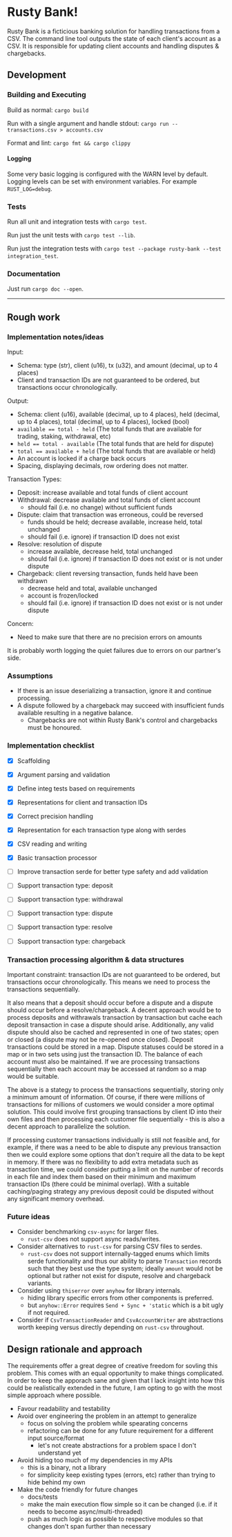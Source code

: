 
# Rusty Bank!
Rusty Bank is a ficticious banking solution for handling transactions from a CSV.
The command line tool outputs the state of each client's account as a CSV.
It is responsible for updating client accounts and handling disputes & chargebacks.

## Development
### Building and Executing
Build as normal: `cargo build`

Run with a single argument and handle stdout: `cargo run -- transactions.csv > accounts.csv`

Format and lint: `cargo fmt && cargo clippy`

#### Logging
Some very basic logging is configured with the WARN level by default.
Logging levels can be set with environment variables. For example `RUST_LOG=debug`.

### Tests
Run all unit and integration tests with `cargo test`.

Run just the unit tests with `cargo test --lib`.

Run just the integration tests with `cargo test --package rusty-bank --test integration_test`.

### Documentation
Just run `cargo doc --open`.


-------------


## Rough work

### Implementation notes/ideas
Input:
- Schema: type (str), client (u16), tx (u32), and amount (decimal, up to 4 places)
- Client and transaction IDs are not guaranteed to be ordered, but transactions occur chronologically.

Output:
- Schema: client (u16), available (decimal, up to 4 places), held (decimal, up to 4 places), total (decimal, up to 4 places), locked (bool)
- `available == total - held` (The total funds that are available for trading, staking, withdrawal, etc)
- `held == total - available` (The total funds that are held for dispute)
- `total == available + held` (The total funds that are available or held)
- An account is locked if a charge back occurs
- Spacing, displaying decimals, row ordering does not matter.

Transaction Types:
- Deposit: increase available and total funds of client account
- Withdrawal: decrease available and total funds of client account
	- should fail (i.e. no change) without sufficient funds
- Dispute: claim that transaction was erroneous, could be reversed
	- funds should be held; decrease available, increase held, total unchanged
	- should fail (i.e. ignore) if transaction ID does not exist
- Resolve: resolution of dispute
	- increase available, decrease held, total unchanged
	- should fail (i.e. ignore) if transaction ID does not exist or is not under dispute
- Chargeback: client reversing transaction, funds held have been withdrawn
	- decrease held and total, available unchanged
	- account is frozen/locked
	- should fail (i.e. ignore) if transaction ID does not exist or is not under dispute

Concern:
- Need to make sure that there are no precision errors on amounts

It is probably worth logging the quiet failures due to errors on our partner's side.


### Assumptions
- If there is an issue deserializing a transaction, ignore it and continue processing.
- A dispute followed by a chargeback may succeed with insufficient funds available resulting in a negative balance.
  - Chargebacks are not within Rusty Bank's control and chargebacks must be honoured.


### Implementation checklist
- [X] Scaffolding
- [X] Argument parsing and validation
- [X] Define integ tests based on requirements
- [X] Representations for client and transaction IDs
- [X] Correct precision handling
- [X] Representation for each transaction type along with serdes
- [X] CSV reading and writing
- [X] Basic transaction processor
- [ ] Improve transaction serde for better type safety and add validation
- [ ] Support transaction type: deposit
- [ ] Support transaction type: withdrawal
- [ ] Support transaction type: dispute
- [ ] Support transaction type: resolve
- [ ] Support transaction type: chargeback


### Transaction processing algorithm & data structures
Important constraint: transaction IDs are not guaranteed to be ordered, but transactions occur chronologically.
This means we need to process the transactions sequentially.

It also means that a deposit should occur before a dispute and a dispute should occur before a resolve/chargeback. A decent approach would be to process deposits and withrawals transaction by transaction but cache each deposit transaction in case a dispute should arise. Additionally, any valid dispute should also be cached and represented in one of two states; open or closed (a dispute may not be re-opened once closed).
Deposit transactions could be stored in a map. Dispute statuses could be stored in a map or in two sets using just the transaction ID. The balance of each account must also be maintained. If we are processing transactions sequentially then each account may be accessed at random so a map would be suitable.

The above is a stategy to process the transactions sequentially, storing only a minimum amount of information.
Of course, if there were millions of transactions for millions of customers we would consider a more optimal solution. This could involve first grouping transactions by client ID into their own files and then processing each customer file sequentially - this is also a decent approach to parallelize the solution.

If processing customer transactions individually is still not feasible and, for example, if there was a need to be able to dispute any previous transaction then we could explore some options that don't require all the data to be kept in memory. If there was no flexibility to add extra metadata such as transaction time, we could consider putting a limit on the number of records in each file and index them based on their minimum and maximum transaction IDs (there could be minimal overlap). With a suitable caching/paging strategy any previous deposit could be disputed without any significant memory overhead.


### Future ideas
- Consider benchmarking `csv-async` for larger files.
  - `rust-csv` does not support async reads/writes.
- Consider alternatives to `rust-csv` for parsing CSV files to serdes.
  - `rust-csv` does not support internally-tagged enums which limits serde functionality and thus our ability to parse `Transaction` records such that they best use the type system; ideally `amount` would not be optional but rather not exist for dispute, resolve and chargeback variants.
- Consider using `thiserror` over `anyhow` for library internals.
  - hiding library specific errors from other components is preferred.
  - but `anyhow::Error` requires `Send + Sync + 'static` which is a bit ugly if not required.
- Consider if `CsvTransactionReader` and `CsvAccountWriter` are abstractions worth keeping versus directly depending on `rust-csv` throughout.


## Design rationale and approach
The requirements offer a great degree of creative freedom for sovling this problem.
This comes with an equal opportunity to make things complicated.
In order to keep the apporach sane and given that I lack insight
  into how this could be realistically extended in the future,
  I am opting to go with the most simple approach where possible.

- Favour readability and testability
- Avoid over engineering the problem in an attempt to generalize
  - focus on solving the problem while spearating concerns
  - refactoring can be done for any future requirement for a different input source/format
    - let's not create abstractions for a problem space I don't understand yet
- Avoid hiding too much of my dependencies in my APIs
  - this is a binary, not a library
  - for simplicity keep existing types (errors, etc) rather than trying to hide behind my own
- Make the code friendly for future changes
  - docs/tests
  - make the main execution flow simple so it can be changed (i.e. if it needs to become async/multi-threaded)
  - push as much logic as possible to respective modules so that changes don't span further than necessary
